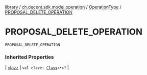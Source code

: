 [library](../../index.md) / [ch.decent.sdk.model.operation](../index.md) / [OperationType](index.md) / [PROPOSAL_DELETE_OPERATION](./-p-r-o-p-o-s-a-l_-d-e-l-e-t-e_-o-p-e-r-a-t-i-o-n.md)

# PROPOSAL_DELETE_OPERATION

`PROPOSAL_DELETE_OPERATION`

### Inherited Properties

| [clazz](clazz.md) | `val clazz: `[`Class`](http://docs.oracle.com/javase/6/docs/api/java/lang/Class.html)`<*>?` |

